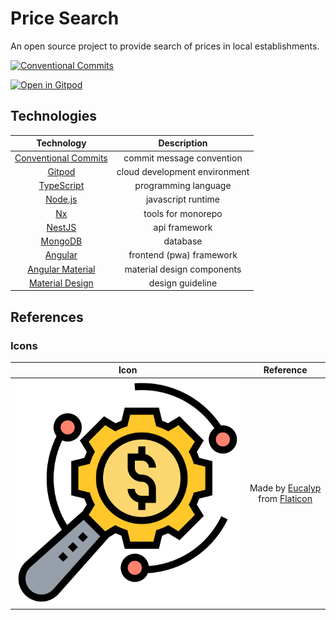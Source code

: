 # Price Search

An open source project to provide search of prices in local establishments.

[![Conventional Commits](https://img.shields.io/badge/Conventional%20Commits-1.0.0-yellow.svg)](https://conventionalcommits.org)

[![Open in Gitpod](https://gitpod.io/button/open-in-gitpod.svg)](https://gitpod.io/#https://github.com/price-search/price-search)

## Technologies

|       Technology       |          Description          |
| :--------------------: | :---------------------------: |
| [Conventional Commits] |   commit message convention   |
|        [Gitpod]        | cloud development environment |
|      [TypeScript]      |     programming language      |
|       [Node.js]        |      javascript runtime       |
|          [Nx]          |      tools for monorepo       |
|        [NestJS]        |         api framework         |
|       [MongoDB]        |           database            |
|       [Angular]        |   frontend (pwa) framework    |
|   [Angular Material]   |  material design components   |
|   [Material Design]    |       design guideline        |

[conventional commits]: https://www.conventionalcommits.org/en/
[gitpod]: https://www.gitpod.io/
[typescript]: https://www.typescriptlang.org/
[node.js]: https://nodejs.org/
[nx]: https://nx.dev/
[nestjs]: https://nestjs.com/
[mongodb]: https://www.mongodb.com/
[angular]: https://angular.io/
[angular material]: https://material.angular.io/
[material design]: https://material.io/

## References

### Icons

|                        Icon                        |             Reference             |
| :------------------------------------------------: | :-------------------------------: |
| ![Price Search icon](docs/assets/price-search.svg) | Made by [Eucalyp] from [Flaticon] |

[eucalyp]: https://www.flaticon.com/authors/eucalyp
[flaticon]: https://www.flaticon.com/
